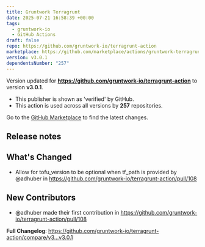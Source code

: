 ```yaml
---
title: Gruntwork Terragrunt
date: 2025-07-21 16:58:39 +00:00
tags:
  - gruntwork-io
  - GitHub Actions
draft: false
repo: https://github.com/gruntwork-io/terragrunt-action
marketplace: https://github.com/marketplace/actions/gruntwork-terragrunt
version: v3.0.1
dependentsNumber: "257"
---
```



Version updated for **https://github.com/gruntwork-io/terragrunt-action** to version **v3.0.1**.
- This publisher is shown as 'verified' by GitHub.
- This action is used across all versions by **257** repositories.

Go to the [GitHub Marketplace](https://github.com/marketplace/actions/gruntwork-terragrunt) to find the latest changes.

## Release notes

## What's Changed
* Allow for tofu_version to be optional when tf_path is provided by @adhuber in https://github.com/gruntwork-io/terragrunt-action/pull/108

## New Contributors
* @adhuber made their first contribution in https://github.com/gruntwork-io/terragrunt-action/pull/108

**Full Changelog**: https://github.com/gruntwork-io/terragrunt-action/compare/v3...v3.0.1

